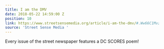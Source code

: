 ```yaml
---
title: I am the DMV
date: 2018-05-22 14:59:00 Z
position: 10
link: https://www.streetsensemedia.org/article/i-am-the-dmv/#.Ww66C1MvzVo
source: 'Street Sense Media '
---
```


Every issue of the street newspaper features a DC SCORES poem!